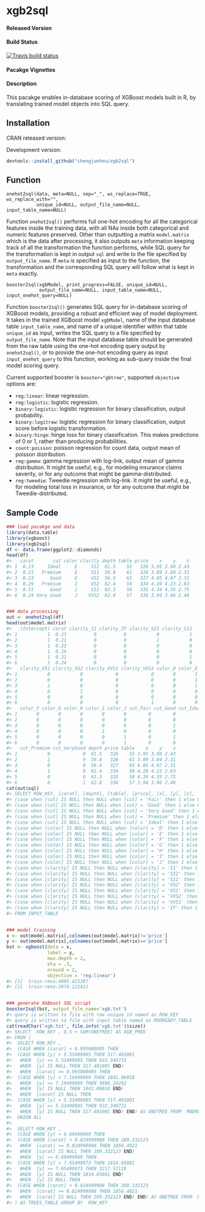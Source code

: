 # xgb2sql

#### Released Version

#### Build Status

[![Travis build status](https://travis-ci.org/chengjunhou/xgb2sql.svg?branch=master)](https://travis-ci.org/chengjunhou/xgb2sql)

#### Pacakge Vignettes

#### Description

This pacakge enables in-database scoring of XGBoost models built in R, by translating trained model objects into SQL query.



## Installation

CRAN released version:

Development version:
```r
devtools::install_github("chengjunhou/xgb2sql")
```



## Function

```
onehot2sql(data, meta=NULL, sep="_", ws_replace=TRUE, ws_replace_with="",
           unique_id=NULL, output_file_name=NULL, input_table_name=NULL)
```

Function `onehot2sql()` performs full one-hot encoding for all the categorical features inside the training data,
with all NAs inside both categorical and numeric features preserved.
Other than outputting a matrix `model.matrix` which is the data after processing,
it also outputs `meta` information keeping track of all the transformation the function performs,
while SQL query for the transformation is kept in output `sql` and write to the file specified by `output_file_name`.
If `meta` is specified as input to the function, the transformation and the corresponding SQL query will
follow what is kept in `meta` exactly.

```
booster2sql(xgbModel, print_progress=FALSE, unique_id=NULL,
            output_file_name=NULL, input_table_name=NULL, input_onehot_query=NULL)
```

Function `booster2sql()` generates SQL query for in-database scoring of XGBoost models,
providing a robust and efficient way of model deployment. It takes in the trained XGBoost model `xgbModel`,
name of the input database table `input_table_name`,
and name of a unique identifier within that table `unique_id` as input,
writes the SQL query to a file specified by `output_file_name`.
Note that the input database table should be generated from the raw table using the one-hot encoding query output by `onehot2sql()`,
or to provide the one-hot encoding query as input `input_onehot_query` to this function, 
working as sub-query inside the final model scoring query.

Current supported booster is `booster="gbtree"`, supported `objective` options are:
- `reg:linear`: linear regression.
- `reg:logistic`: logistic regression.
- `binary:logistic`: logistic regression for binary classification, output probability.
- `binary:logitraw`: logistic regression for binary classification, output score before logistic transformation.
- `binary:hinge`: hinge loss for binary classification. This makes predictions of 0 or 1, rather than producing probabilities.
- `count:poisson`: poisson regression for count data, output mean of poisson distribution.
- `reg:gamma`: gamma regression with log-link, output mean of gamma distribution. It might be useful, e.g., for modeling insurance claims severity, or for any outcome that might be gamma-distributed.
- `reg:tweedie`: Tweedie regression with log-link. It might be useful, e.g., for modeling total loss in insurance, or for any outcome that might be Tweedie-distributed.



## Sample Code
```r
### load pacakge and data
library(data.table)
library(xgboost)
library(xgb2sql)
df <- data.frame(ggplot2::diamonds)
head(df)
#>   carat       cut color clarity depth table price    x    y    z
#> 1  0.23     Ideal     E     SI2  61.5    55   326 3.95 3.98 2.43
#> 2  0.21   Premium     E     SI1  59.8    61   326 3.89 3.84 2.31
#> 3  0.23      Good     E     VS1  56.9    65   327 4.05 4.07 2.31
#> 4  0.29   Premium     I     VS2  62.4    58   334 4.20 4.23 2.63
#> 5  0.31      Good     J     SI2  63.3    58   335 4.34 4.35 2.75
#> 6  0.24 Very Good     J    VVS2  62.8    57   336 3.94 3.96 2.48


### data processing
out <- onehot2sql(df)
head(out$model.matrix)
#>   (Intercept) carat clarity_I1 clarity_IF clarity_SI1 clarity_SI2
#> 1           1  0.23          0          0           0           1
#> 2           1  0.21          0          0           1           0
#> 3           1  0.23          0          0           0           0
#> 4           1  0.29          0          0           0           0
#> 5           1  0.31          0          0           0           1
#> 6           1  0.24          0          0           0           0
#>   clarity_VS1 clarity_VS2 clarity_VVS1 clarity_VVS2 color_D color_E
#> 1           0           0            0            0       0       1
#> 2           0           0            0            0       0       1
#> 3           1           0            0            0       0       1
#> 4           0           1            0            0       0       0
#> 5           0           0            0            0       0       0
#> 6           0           0            0            1       0       0
#>   color_F color_G color_H color_I color_J cut_Fair cut_Good cut_Ideal
#> 1       0       0       0       0       0        0        0         1
#> 2       0       0       0       0       0        0        0         0
#> 3       0       0       0       0       0        0        1         0
#> 4       0       0       0       1       0        0        0         0
#> 5       0       0       0       0       1        0        1         0
#> 6       0       0       0       0       1        0        0         0
#>   cut_Premium cut_VeryGood depth price table    x    y    z
#> 1           0            0  61.5   326    55 3.95 3.98 2.43
#> 2           1            0  59.8   326    61 3.89 3.84 2.31
#> 3           0            0  56.9   327    65 4.05 4.07 2.31
#> 4           1            0  62.4   334    58 4.20 4.23 2.63
#> 5           0            0  63.3   335    58 4.34 4.35 2.75
#> 6           0            1  62.8   336    57 3.94 3.96 2.48
cat(out$sql)
#> SELECT ROW_KEY, [carat], [depth], [table], [price], [x], [y], [z], 
#> (case when [cut] IS NULL then NULL when [cut] = 'Fair' then 1 else 0 end) AS [cut_Fair], 
#> (case when [cut] IS NULL then NULL when [cut] = 'Good' then 1 else 0 end) AS [cut_Good], 
#> (case when [cut] IS NULL then NULL when [cut] = 'Very Good' then 1 else 0 end) AS [cut_VeryGood], 
#> (case when [cut] IS NULL then NULL when [cut] = 'Premium' then 1 else 0 end) AS [cut_Premium], 
#> (case when [cut] IS NULL then NULL when [cut] = 'Ideal' then 1 else 0 end) AS [cut_Ideal], 
#> (case when [color] IS NULL then NULL when [color] = 'D' then 1 else 0 end) AS [color_D], 
#> (case when [color] IS NULL then NULL when [color] = 'E' then 1 else 0 end) AS [color_E], 
#> (case when [color] IS NULL then NULL when [color] = 'F' then 1 else 0 end) AS [color_F], 
#> (case when [color] IS NULL then NULL when [color] = 'G' then 1 else 0 end) AS [color_G], 
#> (case when [color] IS NULL then NULL when [color] = 'H' then 1 else 0 end) AS [color_H], 
#> (case when [color] IS NULL then NULL when [color] = 'I' then 1 else 0 end) AS [color_I], 
#> (case when [color] IS NULL then NULL when [color] = 'J' then 1 else 0 end) AS [color_J], 
#> (case when [clarity] IS NULL then NULL when [clarity] = 'I1' then 1 else 0 end) AS [clarity_I1], 
#> (case when [clarity] IS NULL then NULL when [clarity] = 'SI2' then 1 else 0 end) AS [clarity_SI2], 
#> (case when [clarity] IS NULL then NULL when [clarity] = 'SI1' then 1 else 0 end) AS [clarity_SI1], 
#> (case when [clarity] IS NULL then NULL when [clarity] = 'VS2' then 1 else 0 end) AS [clarity_VS2], 
#> (case when [clarity] IS NULL then NULL when [clarity] = 'VS1' then 1 else 0 end) AS [clarity_VS1], 
#> (case when [clarity] IS NULL then NULL when [clarity] = 'VVS2' then 1 else 0 end) AS [clarity_VVS2], 
#> (case when [clarity] IS NULL then NULL when [clarity] = 'VVS1' then 1 else 0 end) AS [clarity_VVS1], 
#> (case when [clarity] IS NULL then NULL when [clarity] = 'IF' then 1 else 0 end) AS [clarity_IF] 
#> FROM INPUT_TABLE


### model training
x <- out$model.matrix[,colnames(out$model.matrix)!='price']
y <- out$model.matrix[,colnames(out$model.matrix)=='price']
bst <- xgboost(data = x,
               label = y,
               max.depth = 2,
               eta = .3,
               nround = 2,
               objective = 'reg:linear')
#> [1]  train-rmse:4095.421387 
#> [2]  train-rmse:3074.222412


### generate XGBoost SQL script
booster2sql(bst, output_file_name='xgb.txt')
#> query is written to file with row unique id named as ROW_KEY
#> query is written to file with input table named as MODREADY_TABLE
cat(readChar('xgb.txt', file.info('xgb.txt')$size))
#> SELECT  ROW_KEY , 0.5 + SUM(ONETREE) AS XGB_PRED
#> FROM (   
#>  SELECT ROW_KEY ,
#>  (CASE WHEN [carat] < 0.995000005 THEN 
#>  (CASE WHEN [y] < 5.53499985 THEN 317.401001
#>   WHEN  [y] >= 5.53499985 THEN 922.349731
#>   WHEN  [y] IS NULL THEN 317.401001 END)
#>   WHEN  [carat] >= 0.995000005 THEN 
#>  (CASE WHEN [y] < 7.19499969 THEN 1841.06018
#>   WHEN  [y] >= 7.19499969 THEN 3696.24292
#>   WHEN  [y] IS NULL THEN 1841.06018 END)
#>   WHEN  [carat] IS NULL THEN 
#>  (CASE WHEN [y] < 5.53499985 THEN 317.401001
#>   WHEN  [y] >= 5.53499985 THEN 922.349731
#>   WHEN  [y] IS NULL THEN 317.401001 END) END) AS ONETREE FROM  MODREADY_TABLE 
#>  UNION ALL 
#>  
#>  SELECT ROW_KEY ,
#>  (CASE WHEN [y] < 6.69499969 THEN 
#>  (CASE WHEN [carat] < 0.824999988 THEN 289.332123
#>   WHEN  [carat] >= 0.824999988 THEN 1056.4021
#>   WHEN  [carat] IS NULL THEN 289.332123 END)
#>   WHEN  [y] >= 6.69499969 THEN 
#>  (CASE WHEN [y] < 7.65499973 THEN 1814.65881
#>   WHEN  [y] >= 7.65499973 THEN 3217.57129
#>   WHEN  [y] IS NULL THEN 1814.65881 END)
#>   WHEN  [y] IS NULL THEN 
#>  (CASE WHEN [carat] < 0.824999988 THEN 289.332123
#>   WHEN  [carat] >= 0.824999988 THEN 1056.4021
#>   WHEN  [carat] IS NULL THEN 289.332123 END) END) AS ONETREE FROM  MODREADY_TABLE   
#> ) AS TREES_TABLE GROUP BY  ROW_KEY
```



